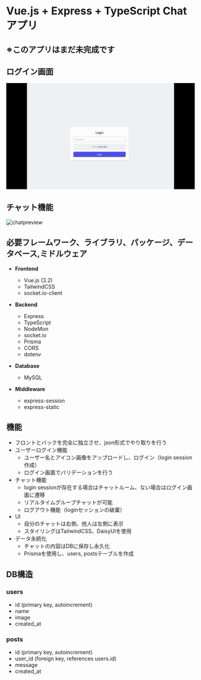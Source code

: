 # Vue.js + Express + TypeScript Chatアプリ

## ※このアプリはまだ未完成です

## ログイン画面
![loginpreview](/frontend/public/login.gif)

## チャット機能
![chatpreview](/frontend/public/chat.gif)

## 必要フレームワーク、ライブラリ、パッケージ、データベース,ミドルウェア
- **Frontend**
  - Vue.js (3.2)
  - TailwindCSS
  - socket.io-client

- **Backend**
  - Express
  - TypeScript
  - NodeMon
  - socket.io
  - Prisma
  - CORS
  - dotenv
  
- **Database**
  - MySQL
  
- **Middleware**
  - express-session
  - express-static

## 機能
- フロントとバックを完全に独立させ、json形式でやり取りを行う
- ユーザーログイン機能
  - ユーザー名とアイコン画像をアップロードし、ログイン（login session作成）
  - ログイン画面でバリデーションを行う
- チャット機能
  - login sessionが存在する場合はチャットルーム、ない場合はログイン画面に遷移
  - リアルタイムグループチャットが可能
  - ログアウト機能（loginセッションの破棄）
- UI
  - 自分のチャットは右側、他人は左側に表示
  - スタイリングはTailwindCSS、DaisyUIを使用
- データ永続化
  - チャットの内容はDBに保存し永久化
  - Prismaを使用し、users, postsテーブルを作成

## DB構造
### users
- id (primary key, autoincrement)
- name
- image
- created_at

### posts
- id (primary key, autoincrement)
- user_id (foreign key, references users.id)
- message
- created_at

